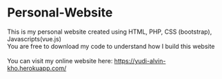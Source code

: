 # Personal-Website
This is my personal website created using HTML, PHP, CSS (bootstrap), Javascripts(vue.js) <br/>
You are free to download my code to understand how I build this website
<br/>
<br/>
You can visit my online website here: https://yudi-alvin-kho.herokuapp.com/

